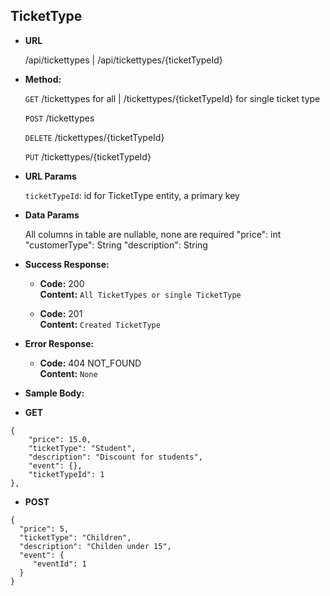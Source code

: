 ## **TicketType**

- **URL**

  /api/tickettypes | /api/tickettypes/{ticketTypeId}

- **Method:**

  `GET` /tickettypes for all | /tickettypes/{ticketTypeId} for single ticket type

  `POST` /tickettypes

  `DELETE` /tickettypes/{ticketTypeId}

  `PUT` /tickettypes/{ticketTypeId}

- **URL Params**

  `ticketTypeId`: id for TicketType entity, a primary key

- **Data Params**

  All columns in table are nullable, none are required
  "price": int
  "customerType": String
  "description": String

- **Success Response:**

  - **Code:** 200 <br />
    **Content:** `All TicketTypes or single TicketType`

  - **Code:** 201 <br />
    **Content:** `Created TicketType`

- **Error Response:**

  - **Code:** 404 NOT_FOUND <br />
    **Content:** `None`

- **Sample Body:**

- **GET**

```
{
    "price": 15.0,
    "ticketType": "Student",
    "description": "Discount for students",
    "event": {},
    "ticketTypeId": 1
},
```

- **POST**

```
{
  "price": 5,
  "ticketType": "Children",
  "description": "Childen under 15",
  "event": {
     "eventId": 1
  }
}
```
